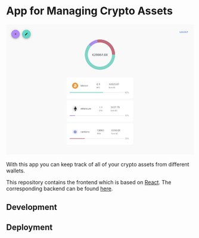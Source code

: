 # App for Managing Crypto Assets

<p align="center">
  <img src=./screenshot.png />
</p>

With this app you can keep track of all of your crypto assets from different wallets.

This repository contains the frontend which is based on [React](https://reactjs.org/). The corresponding backend can be found [here](https://github.com/hoelsch/crypto-assets-frontend).

## Development

## Deployment
